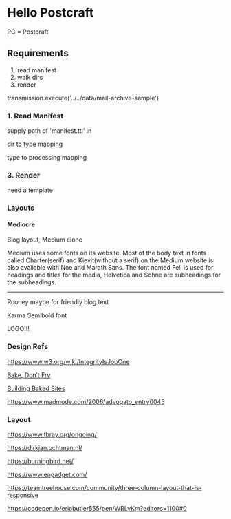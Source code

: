 # Hello Postcraft

PC = Postcraft

## Requirements

1. read manifest
2. walk dirs
3. render

transmission.execute('../../data/mail-archive-sample')

### 1. Read Manifest

supply path of 'manifest.ttl' in

dir to type mapping

type to processing mapping

### 3. Render

need a template

### Layouts

#### Mediocre

Blog layout, Medium clone

Medium uses some fonts on its website. Most of the body text in fonts called Charter(serif) and Kievit(without a serif) on the Medium website is also available with Noe and Marath Sans. The font named Fell is used for headings and titles for the media, Helvetica and Sohne are subheadings for the subheadings.

---

Rooney maybe for friendly blog text

Karma Semibold font

LOGO!!!

### Design Refs

https://www.w3.org/wiki/IntegrityIsJobOne

[Bake, Don’t Fry](http://www.aaronsw.com/weblog/000404)

[Building Baked Sites](http://www.aaronsw.com/weblog/000406)

https://www.madmode.com/2006/advogato_entry0045

### Layout

https://www.tbray.org/ongoing/

https://dirkjan.ochtman.nl/

https://burningbird.net/

https://www.engadget.com/

https://teamtreehouse.com/community/three-column-layout-that-is-responsive

https://codepen.io/ericbutler555/pen/WRLvKm?editors=1100#0
